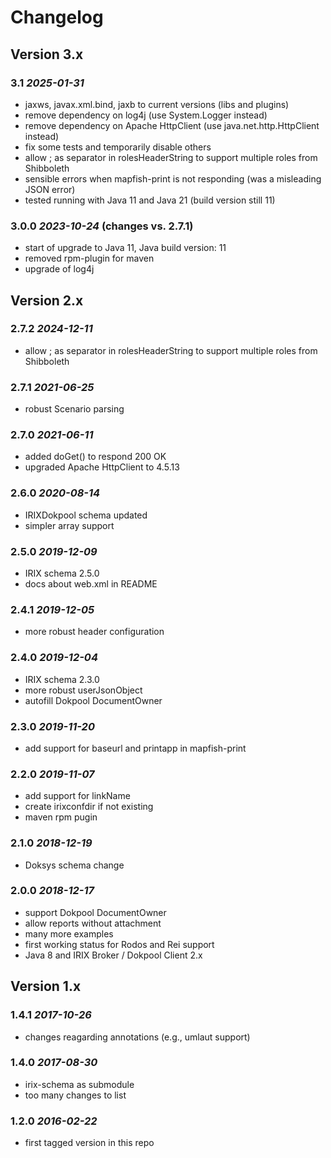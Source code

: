 # Changelog

## Version 3.x

### 3.1 *2025-01-31*

 - jaxws, javax.xml.bind, jaxb to current versions (libs and plugins)
 - remove dependency on log4j (use System.Logger instead)
 - remove dependency on Apache HttpClient (use java.net.http.HttpClient instead)
 - fix some tests and temporarily disable others
 - allow ; as separator in rolesHeaderString to support multiple roles from Shibboleth
 - sensible errors when mapfish-print is not responding (was a misleading JSON error)
 - tested running with Java 11 and Java 21 (build version still 11)

### 3.0.0 *2023-10-24* (changes vs. 2.7.1)

 - start of upgrade to Java 11, Java build version: 11
 - removed rpm-plugin for maven
 - upgrade of log4j

## Version 2.x

### 2.7.2 *2024-12-11*

 - allow ; as separator in rolesHeaderString to support multiple roles from Shibboleth

### 2.7.1 *2021-06-25*

 - robust Scenario parsing

### 2.7.0 *2021-06-11*

 - added doGet() to respond 200 OK
 - upgraded Apache HttpClient to 4.5.13

### 2.6.0 *2020-08-14*

 - IRIXDokpool schema updated
 - simpler array support


### 2.5.0 *2019-12-09*

 - IRIX schema 2.5.0
 - docs about web.xml in README

### 2.4.1 *2019-12-05*

 - more robust header configuration

### 2.4.0 *2019-12-04*

 - IRIX schema 2.3.0
 - more robust userJsonObject
 - autofill Dokpool DocumentOwner

### 2.3.0 *2019-11-20*

 - add support for baseurl and printapp in mapfish-print

### 2.2.0 *2019-11-07*

 - add support for linkName
 - create irixconfdir if not existing
 - maven rpm pugin

### 2.1.0 *2018-12-19*

 - Doksys schema change

### 2.0.0 *2018-12-17*

 - support Dokpool DocumentOwner
 - allow reports without attachment
 - many more examples
 - first working status for Rodos and Rei support
 - Java 8 and IRIX Broker / Dokpool Client 2.x

## Version 1.x

### 1.4.1 *2017-10-26*

 - changes reagarding annotations (e.g., umlaut support)

### 1.4.0 *2017-08-30*

 - irix-schema as submodule
 - too many changes to list

### 1.2.0 *2016-02-22*

 - first tagged version in this repo
